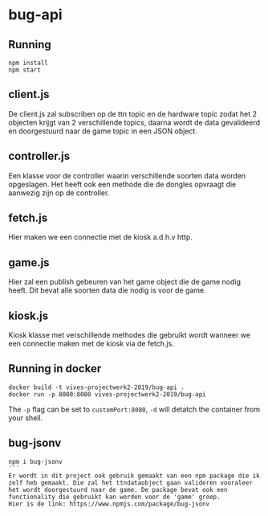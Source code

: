 # bug-api

## Running
```
npm install
npm start
```
## client.js
De client.js zal subscriben op de ttn topic en de hardware topic zodat het 2 objecten krijgt van 2 verschillende topics, daarna wordt de data gevalideerd en doorgestuurd naar de game topic in een JSON object.

## controller.js
Een klasse voor de controller waarin verschillende soorten data worden opgeslagen. Het heeft ook een methode die de dongles opvraagt die aanwezig zijn op de controller.

## fetch.js
Hier maken we een connectie met de kiosk a.d.h.v http.

## game.js
Hier zal een publish gebeuren van het game object die de game nodig heeft. Dit bevat alle soorten data die nodig is voor de game.

## kiosk.js
Kiosk klasse met verschillende methodes die gebruikt wordt wanneer we een connectie maken met de kiosk via de fetch.js.

## Running in docker

```
docker build -t vives-projectwerk2-2019/bug-api .
docker run -p 8080:8080 vives-projectwerk2-2019/bug-api
```
The `-p` flag can be set to `customPort:8080`, `-d` will detatch the container from your shell.

## bug-jsonv
```
npm i bug-jsonv
´´´
Er wordt in dit project ook gebruik gemaakt van een npm package die ik zelf heb gemaakt. Die zal het ttndataobject gaan valideren vooraleer het wordt doorgestuurd naar de game. De package bevat ook een functionality die gebruikt kan worden voor de 'game' groep. 
Hier is de link: https://www.npmjs.com/package/bug-jsonv


